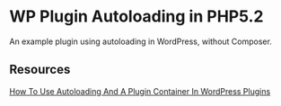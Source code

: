 # WP Plugin Autoloading in PHP5.2

An example plugin using autoloading in WordPress, without Composer.

## Resources

[How To Use Autoloading And A Plugin Container In WordPress Plugins](http://www.smashingmagazine.com/2015/05/29/how-to-use-autoloading-and-a-plugin-container-in-wordpress-plugins/)
